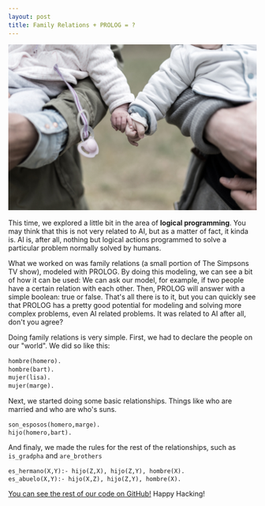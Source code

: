 ```yaml
---
layout: post
title: Family Relations + PROLOG = ?
---
```


<img src="/images/fulls/family.jpg" class="fit image">

This time, we explored a little bit in the area of **logical programming**. You may think that this is not very related to AI, but as a matter of fact, it kinda is. AI is, after all, nothing but logical actions programmed to solve a particular problem normally solved by humans.

What we worked on was family relations (a small portion of The Simpsons TV show), modeled with PROLOG. By doing this modeling, we can see a bit of how it can be used: We can ask our model, for example, if two people have a certain relation with each other. Then, PROLOG will answer with a simple boolean: true or false. That's all there is to it, but you can quickly see that PROLOG has a pretty good potential for modeling and solving more complex problems, even AI related problems. It was related to AI after all, don't you agree?

Doing family relations is very simple. First, we had to declare the people on our "world". We did so like this:

```pl
hombre(homero).
hombre(bart).
mujer(lisa).
mujer(marge).
```

Next, we started doing some basic relationships. Things like who are married and who are who's suns.

```
son_esposos(homero,marge).
hijo(homero,bart).
```

And finaly, we made the rules for the rest of the relationships, such as `is_gradpha` and `are_brothers`

```
es_hermano(X,Y):- hijo(Z,X), hijo(Z,Y), hombre(X).
es_abuelo(X,Y):- hijo(X,Z), hijo(Z,Y), hombre(X).
```


[You can see the rest of our code on GitHub!](https://github.com/AI-DreamTeam/p3-prolog/blob/master/Relaciones_Familiares.pl) Happy Hacking! 



